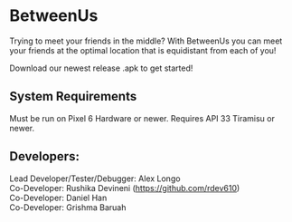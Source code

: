 # BetweenUs
Trying to meet your friends in the middle? With BetweenUs you can meet your friends at the optimal location that is equidistant from each of you! 

Download our newest release .apk to get started!

## System Requirements
Must be run on Pixel 6 Hardware or newer.
Requires API 33 Tiramisu or newer. 

## Developers:
Lead Developer/Tester/Debugger: Alex Longo  
Co-Developer: Rushika Devineni (https://github.com/rdev610)  
Co-Developer: Daniel Han  
Co-Developer: Grishma Baruah  
